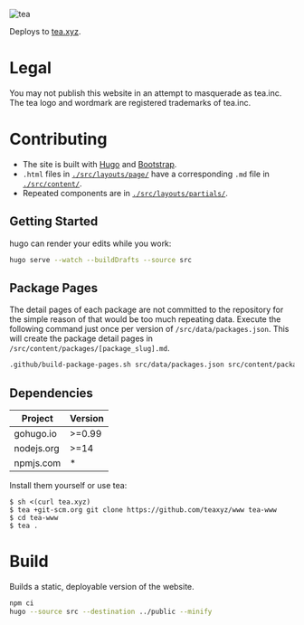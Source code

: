 ![tea](https://tea.xyz/banner.png)

Deploys to [tea.xyz].


# Legal

You may not publish this website in an attempt to masquerade as tea.inc.
The tea logo and wordmark are registered trademarks of tea.inc.


# Contributing

* The site is built with [Hugo] and [Bootstrap].
* `.html` files in [`./src/layouts/page/`] have a corresponding `.md` file in [`./src/content/`].
* Repeated components are in [`./src/layouts/partials/`].

## Getting Started

hugo can render your edits while you work:

```sh
hugo serve --watch --buildDrafts --source src
```

## Package Pages

The detail pages of each package are not committed to the repository for the
simple reason of that would be too much repeating data.
Execute the following command just once per version of
`/src/data/packages.json`. This will create the package detail pages in
`/src/content/packages/[package_slug].md`.

```sh
.github/build-package-pages.sh src/data/packages.json src/content/packages
```


## Dependencies

| Project    | Version |
|------------|---------|
| gohugo.io  |  >=0.99 |
| nodejs.org |  >=14   |
| npmjs.com  |  *      |

Install them yourself or use tea:

```
$ sh <(curl tea.xyz)
$ tea +git-scm.org git clone https://github.com/teaxyz/www tea-www
$ cd tea-www
$ tea .
```

# Build

Builds a static, deployable version of the website.

```sh
npm ci
hugo --source src --destination ../public --minify
```


[tea.xyz]: https://tea.xyz
[Bootstrap]: https://getbootstrap.com/docs/5.2/getting-started/introduction/
[Hugo]: https://gohugo.io/documentation/
[`./src/layouts/page/`]: src/layouts/page
[`./src/content/`]: src/content
[`./src/layouts/partials/`]: src/layouts/partials
